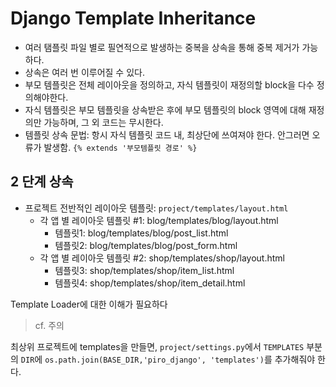 # Django Template Inheritance
- 여러 탬플릿 파일 별로 필연적으로 발생하는 중복을 상속을 통해 중복 제거가 가능하다.
- 상속은 여러 번 이루어질 수 있다.
- 부모 템플릿은 전체 레이아웃을 정의하고, 자식 템플릿이 재정의할 block을 다수 정의해야한다.
- 자식 템플릿은 부모 템플릿을 상속받은 후에 부모 템플릿의 block 영역에 대해 재정의만 가능하며, 그 외 코드는 무시한다.
- 템플릿 상속 문법: 항시 자식 템플릿 코드 내, 최상단에 쓰여져야 한다. 안그러면 오류가 발생함. `{% extends '부모템플릿 경로' %}`

## 2 단계 상속

- 프로젝트 전반적인 레이아웃 템플릿: `project/templates/layout.html`
	* 각 앱 별 레이아웃 템플릿 #1: blog/templates/blog/layout.html
		- 템플릿1: blog/templates/blog/post_list.html
		- 템플릿2: blog/templates/blog/post_form.html
	* 각 앱 별 레이아웃 템플릿 #2: shop/templates/shop/layout.html
		- 템플릿3: shop/templates/shop/item_list.html
		- 템플릿4: shop/templates/shop/item_detail.html

Template Loader에 대한 이해가 필요하다

> cf. 주의

최상위 프로젝트에 templates을 만들면, `project/settings.py`에서 `TEMPLATES` 부분의 `DIR`에 `os.path.join(BASE_DIR,'piro_django', 'templates')`를 추가해줘야 한다.